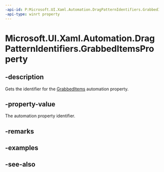 ```yaml
---
-api-id: P:Microsoft.UI.Xaml.Automation.DragPatternIdentifiers.GrabbedItemsProperty
-api-type: winrt property
---
```


<!-- Property syntax
public Windows.UI.Xaml.Automation.AutomationProperty GrabbedItemsProperty { get; }
-->

# Microsoft.UI.Xaml.Automation.DragPatternIdentifiers.GrabbedItemsProperty

## -description
Gets the identifier for the [GrabbedItems](../microsoft.ui.xaml.automation.provider/idragprovider_getgrabbeditems_46670767.md) automation property.

## -property-value
The automation property identifier.

## -remarks

## -examples

## -see-also
